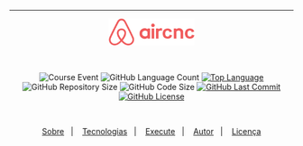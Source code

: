 ﻿___
<p align="center">
    <img src="github/aircnc_logo.png" width="30%"/>
</p>
    <br/>
<p align="center">
    <img alt="Course Event" src="https://img.shields.io/badge/omnistack-week%209-%23F05A5B"/>
    <img alt="GitHub Language Count" src="https://img.shields.io/github/languages/count/alissonpratesperes/aircnc?color=F05A5B"/>
        <a href="https://github.com/alissonpratesperes/aircnc/search?l=javascript"><img alt="Top Language" src="https://img.shields.io/github/languages/top/alissonpratesperes/aircnc?color=F05A5B"/></a>
    <img alt="GitHub Repository Size" src="https://img.shields.io/github/repo-size/alissonpratesperes/aircnc?color=F05A5B"/>
    <img alt="GitHub Code Size" src="https://img.shields.io/github/languages/code-size/alissonpratesperes/aircnc?color=F05A5B"/>
        <a href="https://github.com/alissonpratesperes/aircnc/commits/main"><img alt="GitHub Last Commit" src="https://img.shields.io/github/last-commit/alissonpratesperes/aircnc?color=F05A5B"/></a>
        <a href ="https://github.com/alissonpratesperes/aircnc/blob/main/LICENSE"><img alt="GitHub License" src="https://img.shields.io/badge/license-MIT-F05A5B"/></a>
</p>
    </br>
<p align="center">
    <a href="#dart-sobre">Sobre</a>&nbsp;&nbsp;&nbsp;|&nbsp;&nbsp;&nbsp;
    <a href="#battery-tecnologias">Tecnologias</a>&nbsp;&nbsp;&nbsp;|&nbsp;&nbsp;&nbsp;
    <a href="#electric_plug-execute">Execute</a>&nbsp;&nbsp;&nbsp;|&nbsp;&nbsp;&nbsp;
    <a href="#fuelpump-autor">Autor</a>&nbsp;&nbsp;&nbsp;|&nbsp;&nbsp;&nbsp;
    <a href="#memo-licença">Licença</a>
</p>
    <br/>
